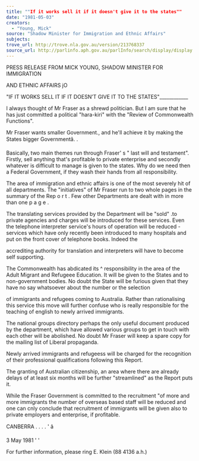```yaml
---
title: ""If it works sell it if it doesn't give it to the states""
date: "1981-05-03"
creators:
  - "Young, Mick"
source: "Shadow Minister for Immigration and Ethnic Affairs"
subjects:
trove_url: http://trove.nla.gov.au/version/213768337
source_url: http://parlinfo.aph.gov.au/parlInfo/search/display/display.w3p;query=Id%3A%22media/pressrel/HPR08011651%22
---
```


 PRESS RELEASE FROM MICK YOUNG, SHADOW MINISTER FOR IMMIGRATION

 AND ETHNIC AFFAIRS jO

 "IF IT WORKS SELL IT IF IT DOESN’T GIVE IT TO THE STATES"____________

 I always thought of Mr Fraser as a shrewd politician. But I am sure  that he has just committed a political "hara-kiri" with the "Review  of Commonwealth Functions".

 Mr Fraser wants smaller Government., and he'll achieve it by making  the States bigger Governmentâ. .

 Basically, two main themes run through Fraser'  s "  last will and testament".   Firstly, sell anything that's profitable to private enterprise and   secondly whatever is difficult to manage is given to the states. Why   do we need then a Federal Government, if they wash their hands from all   responsibility.

 The area of immigration and ethnic affairs is one of the most severely   hit of all departments. The "initiatives" of Mr Fraser run to two   whole pages in the summary of the Rep o r t . Few other Departments are   dealt with in more than one p a g e .

 The translating services provided by the Department will be "sold" .to   private agencies and charges will be introduced for these services. Even the telephone interpreter service's hours of operation will be   reduced - services which have only recently been introduced to many   hospitals and put on the front cover of telephone books. Indeed the  

 accrediting authority for translation and interpreters will have to   become self supporting.

 The Commonwealth has abdicated its ^ responsibility in the area of the   Adult Migrant and Refugeee Education. It will be given to the States   and to non-government bodies. No doubt the State will be furious given   that they have no say whatsoever about the number or the selection  

 of immigrants and refugees coming to Australia. Rather than rationalising   this service this move will further confuse who is really responsible   for the teaching of english to newly arrived immigrants.

 The national groups directory perhaps the only useful document produced   by the department, which have allowed various groups to get in touch   with each other will be abolished. No doubt Mr Fraser will keep a   spare copy for the mailing list of Liberal propaganda.

 Newly arrived immigrants and refugeess will be charged for the   recognition of their professional qualifications following this Report.

 The granting of Australian citizenship, an area where there are already   delays of at least six months will be further "streamlined" as the   Report puts it.

 While the Fraser Government is committed to the recruitment "of more   and more immigrants the number of overseas based staff will be reduced   and one can cnly conclude that recruitment of immigrants will be   given also to private employers and enterprise, if profitable.

 CANBERRA . . .  .  ' â 

 3 May 1981 '  '

 For further information, please ring E. Klein (88 4136 a.h.)

